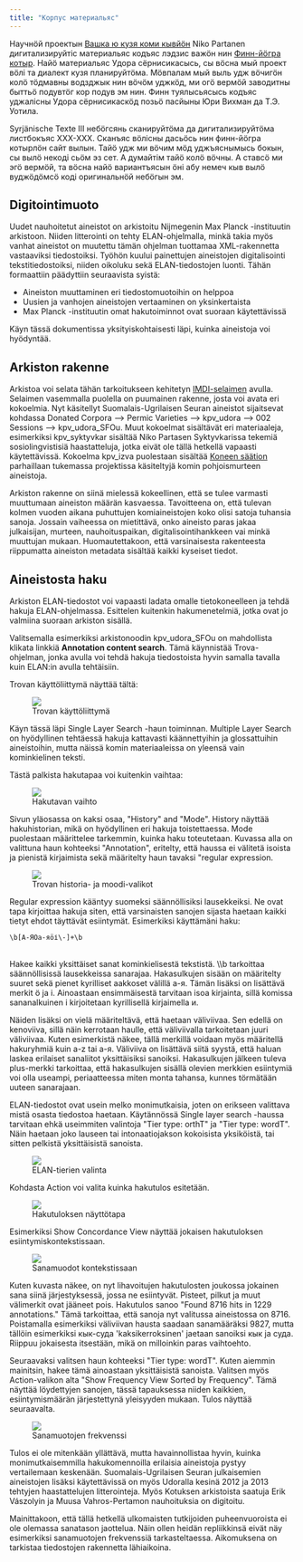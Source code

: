 ```yaml
---
title: "Корпус материальяс"
---
```


Научнӧй проектын [Вашка ю кузя коми кывйӧн](http://www.downrivervashka.net) Niko Partanen дигитализируйтіс материальяс кодъяс лэдзис важӧн нин [Финн-йӧгра котыр](http://www.sgr.fi). Найӧ материальяс Удора сёрнисикасысь, сы вӧсна мый проект вӧлі та диалект кузя планируйтӧма. Мӧвпалам мый выль удж вӧчигӧн колӧ тӧдмавны водзджык нин вӧчӧм уджкӧд, ми огӧ вермӧй заводитны быттьӧ подувтӧг кор подув эм нин. Финн туялысьясысь кодъяс уджалісны Удора сёрнисикаскӧд позьӧ пасйыны Юри Вихман да Т.Э. Уотила.

Syrjänische Texte III небӧгсянь сканируйтӧма да дигитализируйтӧма листбокъяс XXX-XXX. Сканъяс вӧлісны дасьӧсь нин финн-йӧгра котырлӧн сайт вылын. Тайӧ удж ми вӧчим мӧд уджъяснымысь бокын, сы вылӧ некоді сьӧм эз сет. А думайтім тайӧ колӧ вӧчны. А ставсӧ ми эгӧ вермӧй, та вӧсна найӧ вариантъясын ӧні абу немеч кыв вылӧ вуджӧдӧмсӧ коді оригинальнӧй небӧгын эм.

## Digitointimuoto

Uudet nauhoitetut aineistot on arkistoitu Nijmegenin Max Planck -instituutin arkistoon. Niiden litterointi on tehty ELAN-ohjelmalla, minkä takia myös vanhat aineistot on muutettu tämän ohjelman tuottamaa XML-rakennetta vastaaviksi tiedostoiksi. Työhön kuului painettujen aineistojen digitalisointi tekstitiedostoiksi, niiden oikoluku sekä ELAN-tiedostojen luonti. Tähän formaattiin päädyttiin seuraavista syistä:

- Aineiston muuttaminen eri tiedostomuotoihin on helppoa
- Uusien ja vanhojen aineistojen vertaaminen on yksinkertaista
- Max Planck -instituutin omat hakutoiminnot ovat suoraan käytettävissä

Käyn tässä dokumentissa yksityiskohtaisesti läpi, kuinka aineistoja voi hyödyntää.

## Arkiston rakenne

Arkistoa voi selata tähän tarkoitukseen kehitetyn [IMDI-selaimen](https://corpus1.mpi.nl/ds/imdi_browser/) avulla. Selaimen vasemmalla puolella on puumainen rakenne, josta voi avata eri kokoelmia. Nyt käsitellyt Suomalais-Ugrilaisen Seuran aineistot sijaitsevat kohdassa Donated Corpora --> Permic Varieties --> kpv_udora --> 002 Sessions --> kpv_udora_SFOu. Muut kokoelmat sisältävät eri materiaaleja, esimerkiksi kpv_syktyvkar sisältää Niko Partasen Syktyvkarissa tekemiä sosiolingvistisiä haastatteluja, jotka eivät ole tällä hetkellä vapaasti käytettävissä. Kokoelma kpv_izva puolestaan sisältää [Koneen säätion](http://www.koneensaatio.fi) parhaillaan tukemassa projektissa käsiteltyjä komin pohjoismurteen aineistoja.

Arkiston rakenne on siinä mielessä kokeellinen, että se tulee varmasti muuttumaan aineiston määrän kasvaessa. Tavoitteena on, että tulevan kolmen vuoden aikana puhuttujen komiaineistojen koko olisi satoja tuhansia sanoja. Jossain vaiheessa on mietittävä, onko aineisto paras jakaa julkaisijan, murteen, nauhoituspaikan, digitalisointihankkeen vai minkä muuttujan mukaan. Huomautettakoon, että varsinaisesta rakenteesta riippumatta aineiston metadata sisältää kaikki kyseiset tiedot.

## Aineistosta haku

Arkiston ELAN-tiedostot voi vapaasti ladata omalle tietokoneelleen ja tehdä hakuja ELAN-ohjelmassa. Esittelen kuitenkin hakumenetelmiä, jotka ovat jo valmiina suoraan arkiston sisällä. 

Valitsemalla esimerkiksi arkistonoodin kpv_udora_SFOu on mahdollista klikata linkkiä **Annotation content search**. Tämä käynnistää Trova-ohjelman, jonka avulla voi tehdä hakuja tiedostoista hyvin samalla tavalla kuin ELAN:in avulla tehtäisiin.

Trovan käyttöliittymä näyttää tältä:

<figure>
	<img src="/images/trova-all.jpg">
	<figcaption>Trovan käyttöliittymä</figcaption>
</figure>

Käyn tässä läpi Single Layer Search -haun toiminnan. Multiple Layer Search on hyödyllinen tehtäessä hakuja kattavasti käännettyihin ja glossattuihin aineistoihin, mutta näissä komin materiaaleissa on yleensä vain kominkielinen teksti.

Tästä palkista hakutapaa voi kuitenkin vaihtaa:

<figure>
	<img src="/images/trova-layers.jpg">
	<figcaption>Hakutavan vaihto</figcaption>
</figure>

Sivun yläosassa on kaksi osaa, "History" and "Mode". History näyttää hakuhistorian, mikä on hyödyllinen eri hakuja toistettaessa. Mode puolestaan määrittelee tarkemmin, kuinka haku toteutetaan. Kuvassa alla on valittuna haun kohteeksi "Annotation", eritelty, että haussa ei välitetä isoista ja pienistä kirjaimista sekä määritelty haun tavaksi "regular expression.

<figure>
	<img src="/images/trova-historyandmodes.jpg">
	<figcaption>Trovan historia- ja moodi-valikot</figcaption>
</figure>

Regular expression kääntyy suomeksi säännöllisiksi lausekkeiksi. Ne ovat tapa kirjoittaa hakuja siten, että varsinaisten sanojen sijasta haetaan kaikki tietyt ehdot täyttävät esiintymät. Esimerkiksi käyttämäni haku:

    \b[А-ЯӦа-яӧі\-]+\b

<br/>
Hakee kaikki yksittäiset sanat kominkielisestä tekstistä. \\b tarkoittaa säännöllisissä lausekkeissa sanarajaa. Hakasulkujen sisään on määritelty suuret sekä pienet kyrilliset aakkoset välillä а-я. Tämän lisäksi on lisättävä merkit ӧ ja і. Ainoastaan ensimmäisestä tarvitaan isoa kirjainta, sillä komissa sananalkuinen і kirjoitetaan kyrillisellä kirjaimella и.

Näiden lisäksi on vielä määriteltävä, että haetaan väliviivaa. Sen edellä on kenoviiva, sillä näin kerrotaan haulle, että väliviivalla tarkoitetaan juuri väliviivaa. Kuten esimerkistä näkee, tällä merkillä voidaan myös määritellä hakuryhmiä kuin a-z tai а-я. Väliviiva on lisättävä siitä syystä, että haluan laskea erilaiset sanaliitot yksittäisiksi sanoiksi. Hakasulkujen jälkeen tuleva plus-merkki tarkoittaa, että hakasulkujen sisällä olevien merkkien esiintymiä voi olla useampi, periaatteessa miten monta tahansa, kunnes törmätään uuteen sanarajaan.

ELAN-tiedostot ovat usein melko monimutkaisia, joten on erikseen valittava mistä osasta tiedostoa haetaan. Käytännössä Single layer search -haussa tarvitaan ehkä useimmiten valintoja "Tier type: orthT" ja "Tier type: wordT". Näin haetaan joko lauseen tai intonaatiojakson kokoisista yksiköistä, tai sitten pelkistä yksittäisistä sanoista.

<figure>
	<img src="/images/trova-tiers.jpg">
	<figcaption>ELAN-tierien valinta</figcaption>
</figure>

Kohdasta Action voi valita kuinka hakutulos esitetään.

<figure>
	<img src="/images/trova-concordance.jpg">
	<figcaption>Hakutuloksen näyttötapa</figcaption>
</figure>

Esimerkiksi Show Concordance View näyttää jokaisen hakutuloksen esiintymiskontekstissaan.

<figure>
	<img src="/images/trova-searchresult1.jpg">
	<figcaption>Sanamuodot kontekstissaan</figcaption>
</figure>

Kuten kuvasta näkee, on nyt lihavoitujen hakutulosten joukossa jokainen sana siinä järjestyksessä, jossa ne esiintyvät. Pisteet, pilkut ja muut välimerkit ovat jääneet pois. Hakutulos sanoo "Found 8716 hits in 1229 annotations." Tämä tarkoittaa, että sanoja nyt valitussa aineistossa on 8716. Poistamalla esimerkiksi väliviivan hausta saadaan sanamääräksi 9827, mutta tällöin esimerkiksi кык-суда 'kaksikerroksinen' jaetaan sanoiksi кык ja суда. Riippuu jokaisesta itsestään, mikä on milloinkin paras vaihtoehto.

Seuraavaksi valitsen haun kohteeksi "Tier type: wordT". Kuten aiemmin mainitsin, hakee tämä ainoastaan yksittäisistä sanoista. Valitsen myös Action-valikon alta "Show Frequency View Sorted by Frequency". Tämä näyttää löydettyjen sanojen, tässä tapauksessa niiden kaikkien, esiintymismäärän järjestettynä yleisyyden mukaan. Tulos näyttää seuraavalta.

<figure>
	<img src="/images/trova-searchresult2.jpg">
	<figcaption>Sanamuotojen frekvenssi</figcaption>
</figure>

Tulos ei ole mitenkään yllättävä, mutta havainnollistaa hyvin, kuinka monimutkaisemmilla hakukomennoilla erilaisia aineistoja pystyy vertailemaan keskenään. Suomalais-Ugrilaisen Seuran julkaisemien aineistojen lisäksi käytettävissä on myös Udoralla kesinä 2012 ja 2013 tehtyjen haastattelujen litterointeja. Myös Kotuksen arkistoista saatuja Erik Vászolyin ja Muusa Vahros-Pertamon nauhoituksia on digitoitu.

Mainittakoon, että tällä hetkellä ulkomaisten tutkijoiden puheenvuoroista ei ole olemassa sanatason jaottelua. Näin ollen heidän repliikkinsä eivät näy esimerkiksi sanamuotojen frekvenssiä tarkasteltaessa. Aikomuksena on tarkistaa tiedostojen rakennetta lähiaikoina.
